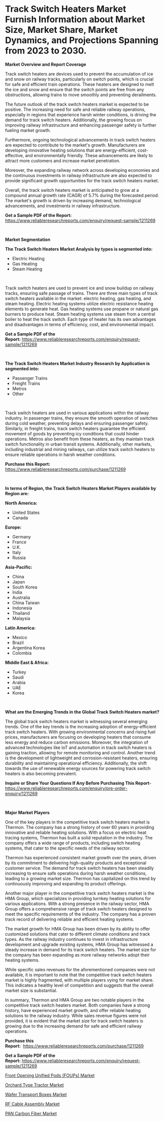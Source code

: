<p><h1>Track Switch Heaters Market Furnish Information about Market Size, Market Share, Market Dynamics, and Projections Spanning from 2023 to 2030.</h1></p><p><strong>Market Overview and Report Coverage</strong></p>
<p><p>Track switch heaters are devices used to prevent the accumulation of ice and snow on railway tracks, particularly on switch points, which is crucial for safe and efficient train operations. These heaters are designed to melt the ice and snow and ensure that the switch points are free from any obstructions, allowing trains to move smoothly and preventing derailments.</p><p>The future outlook of the track switch heaters market is expected to be positive. The increasing need for safe and reliable railway operations, especially in regions that experience harsh winter conditions, is driving the demand for track switch heaters. Additionally, the growing focus on improving railway infrastructure and enhancing passenger safety is further fueling market growth.</p><p>Furthermore, ongoing technological advancements in track switch heaters are expected to contribute to the market's growth. Manufacturers are developing innovative heating solutions that are energy-efficient, cost-effective, and environmentally friendly. These advancements are likely to attract more customers and increase market penetration.</p><p>Moreover, the expanding railway network across developing economies and the continuous investments in railway infrastructure are also expected to provide significant growth opportunities for the track switch heaters market.</p><p>Overall, the track switch heaters market is anticipated to grow at a compound annual growth rate (CAGR) of 5.7% during the forecasted period. The market's growth is driven by increasing demand, technological advancements, and investments in railway infrastructure.</p></p>
<p><strong>Get a Sample PDF of the Report:</strong> <a href="https://www.reliableresearchreports.com/enquiry/request-sample/1211269">https://www.reliableresearchreports.com/enquiry/request-sample/1211269</a></p>
<p>&nbsp;</p>
<p><strong>Market Segmentation</strong></p>
<p><strong>The Track Switch Heaters Market Analysis by types is segmented into:</strong></p>
<p><ul><li>Electric Heating</li><li>Gas Heating</li><li>Steam Heating</li></ul></p>
<p>&nbsp;</p>
<p><p>Track switch heaters are used to prevent ice and snow buildup on railway tracks, ensuring safe passage of trains. There are three main types of track switch heaters available in the market: electric heating, gas heating, and steam heating. Electric heating systems utilize electric resistance heating elements to generate heat. Gas heating systems use propane or natural gas burners to produce heat. Steam heating systems use steam from a central boiler to heat the track switch. Each type of heater has its own advantages and disadvantages in terms of efficiency, cost, and environmental impact.</p></p>
<p><strong>Get a Sample PDF of the Report:</strong>&nbsp;<a href="https://www.reliableresearchreports.com/enquiry/request-sample/1211269">https://www.reliableresearchreports.com/enquiry/request-sample/1211269</a></p>
<p>&nbsp;</p>
<p><strong>The Track Switch Heaters Market Industry Research by Application is segmented into:</strong></p>
<p><ul><li>Passenger Trains</li><li>Freight Trains</li><li>Metros</li><li>Other</li></ul></p>
<p>&nbsp;</p>
<p><p>Track switch heaters are used in various applications within the railway industry. In passenger trains, they ensure the smooth operation of switches during cold weather, preventing delays and ensuring passenger safety. Similarly, in freight trains, track switch heaters guarantee the efficient movement of goods by preventing icy conditions that could hinder operations. Metros also benefit from these heaters, as they maintain track switch functionality in urban transit systems. Additionally, other markets, including industrial and mining railways, can utilize track switch heaters to ensure reliable operations in harsh weather conditions.</p></p>
<p><strong>Purchase this Report:</strong>&nbsp; <a href="https://www.reliableresearchreports.com/purchase/1211269">https://www.reliableresearchreports.com/purchase/1211269</a></p>
<p>&nbsp;</p>
<p><strong>In terms of Region, the Track Switch Heaters Market Players available by Region are:</strong></p>
<p>
    <p> <strong> North America: </strong>
        <ul>
            <li>United States</li>
            <li>Canada</li>
        </ul>
        </p> 
    <p> <strong> Europe: </strong>
        <ul>
            <li>Germany</li>
            <li>France</li>
            <li>U.K.</li>
            <li>Italy</li>
            <li>Russia</li>
        </ul>
        </p> 
    <p> <strong> Asia-Pacific: </strong>
        <ul>
            <li>China</li>
            <li>Japan</li>
            <li>South Korea</li>
            <li>India</li>
            <li>Australia</li>
            <li>China Taiwan</li>
            <li>Indonesia</li>
            <li>Thailand</li>
            <li>Malaysia</li>
        </ul>
        </p> 
    <p> <strong> Latin America: </strong>
        <ul>
            <li>Mexico</li>
            <li>Brazil</li>
            <li>Argentina Korea</li>
            <li>Colombia</li>
        </ul>
        </p> 
    <p> <strong> Middle East & Africa: </strong>
        <ul>
            <li>Turkey</li>
            <li>Saudi</li>
            <li>Arabia</li>
            <li>UAE</li>
            <li>Korea</li>
        </ul>
    </p>
    </p>
<p>&nbsp;</p>
<p><strong>What are the Emerging Trends in the Global Track Switch Heaters market?</strong></p>
<p><p>The global track switch heaters market is witnessing several emerging trends. One of the key trends is the increasing adoption of energy-efficient track switch heaters. With growing environmental concerns and rising fuel prices, manufacturers are focusing on developing heaters that consume less energy and reduce carbon emissions. Moreover, the integration of advanced technologies like IoT and automation in track switch heaters is gaining traction, allowing for remote monitoring and control. Another trend is the development of lightweight and corrosion-resistant heaters, ensuring durability and maintaining operational efficiency. Additionally, the shift towards the use of renewable energy sources for powering track switch heaters is also becoming prevalent.</p></p>
<p><strong>Inquire or Share Your Questions If Any Before Purchasing This Report</strong>- <a href="https://www.reliableresearchreports.com/enquiry/pre-order-enquiry/1211269">https://www.reliableresearchreports.com/enquiry/pre-order-enquiry/1211269</a></p>
<p>&nbsp;</p>
<p><strong>Major Market Players</strong></p>
<p><p>One of the key players in the competitive track switch heaters market is Thermon. The company has a strong history of over 60 years in providing innovative and reliable heating solutions. With a focus on electric heat tracing systems, Thermon has built a solid reputation in the industry. The company offers a wide range of products, including switch heating systems, that cater to the specific needs of the railway sector.</p><p>Thermon has experienced consistent market growth over the years, driven by its commitment to delivering high-quality products and exceptional customer service. The demand for track switch heaters has been steadily increasing to ensure safe operations during harsh weather conditions, leading to a growing market size. Thermon has capitalized on this trend by continuously improving and expanding its product offerings.</p><p>Another major player in the competitive track switch heaters market is the HMA Group, which specializes in providing turnkey heating solutions for various applications. With a strong presence in the railway sector, HMA Group offers a comprehensive range of track switch heaters designed to meet the specific requirements of the industry. The company has a proven track record of delivering reliable and efficient heating systems.</p><p>The market growth for HMA Group has been driven by its ability to offer customized solutions that cater to different climate conditions and track types. As the railway industry continues to invest in infrastructure development and upgrade existing systems, HMA Group has witnessed a steady increase in demand for its track switch heaters. The market size for the company has been expanding as more railway networks adopt their heating systems.</p><p>While specific sales revenues for the aforementioned companies were not available, it is important to note that the competitive track switch heaters market is highly fragmented, with multiple players vying for market share. This indicates a healthy level of competition and suggests that the overall market size is substantial.</p><p>In summary, Thermon and HMA Group are two notable players in the competitive track switch heaters market. Both companies have a strong history, have experienced market growth, and offer reliable heating solutions to the railway industry. While sales revenue figures were not provided, it is evident that the market size for track switch heaters is growing due to the increasing demand for safe and efficient railway operations.</p></p>
<p><strong>Purchase this Report:</strong>&nbsp;&nbsp;<a href="https://www.reliableresearchreports.com/purchase/1211269">https://www.reliableresearchreports.com/purchase/1211269</a></p>
<p></p>
<p><strong>Get a Sample PDF of the Report:</strong>&nbsp;<a href="https://www.reliableresearchreports.com/enquiry/request-sample/1211269">https://www.reliableresearchreports.com/enquiry/request-sample/1211269</a></p>
<p><p><a href="https://www.linkedin.com/pulse/front-opening-unified-pods-foups-market-3c/">Front Opening Unified Pods (FOUPs) Market</a></p><p><a href="https://github.com/jonneygiverf/Market-Research-Report-List-1/blob/main/orchard-type-tractor-market.md">Orchard Type Tractor Market</a></p><p><a href="https://www.linkedin.com/pulse/wafer-transport-boxes-market-size-2023-2030-global-industrial/">Wafer Transport Boxes Market</a></p><p><a href="https://medium.com/@agree.gain.spray/rf-cable-assembly-market-size-growth-forecast-2023-2030-cb094c1a819b">RF Cable Assembly Market</a></p><p><a href="https://medium.com/@jinkhatum1452/pan-carbon-fiber-market-size-growth-forecast-2023-2030-11b28ebdec0d">PAN Carbon Fiber Market</a></p></p>